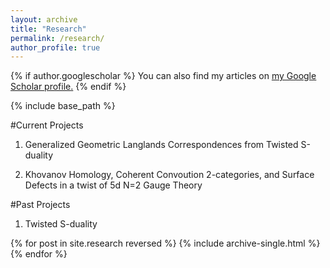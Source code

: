 ```yaml
---
layout: archive
title: "Research"
permalink: /research/
author_profile: true
---
```


{% if author.googlescholar %}
  You can also find my articles on <u><a href="{{author.googlescholar}}">my Google Scholar profile</a>.</u>
{% endif %}

{% include base_path %}

#Current Projects
1. Generalized Geometric Langlands Correspondences from Twisted S-duality

2. Khovanov Homology, Coherent Convoution 2-categories, and Surface Defects in a twist of 5d N=2 Gauge Theory

#Past Projects
1. Twisted S-duality

{% for post in site.research reversed %}
  {% include archive-single.html %}
{% endfor %}
